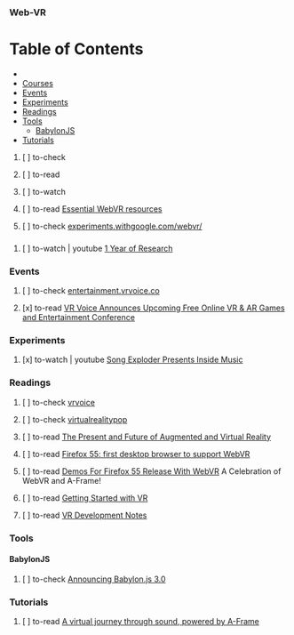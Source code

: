 ### Web-VR

# Table of Contents
<!-- MarkdownTOC depth=4 -->
  - [](#)
  - [Courses](#courses)
  - [Events](#events)
  - [Experiments](#experiments)
  - [Readings](#readings)
  - [Tools](#tools)
    - [BabylonJS](#babylonjs)  
  - [Tutorials](#tutorials)
<!-- /MarkdownTOC -->

  1. [ ] to-check []()
  1. [ ] to-read []()
  1. [ ] to-watch []()

  1. [ ] to-read [Essential WebVR resources](https://hacks.mozilla.org/2017/08/essential-webvr-resources/)

  1. [ ] to-check [experiments.withgoogle.com/webvr/](https://experiments.withgoogle.com/webvr/)


### 

  1. [ ] to-watch | youtube [1 Year of Research](https://www.youtube.com/watch?v=F7yLL5fJxT4)

### Events

  1. [ ] to-check [entertainment.vrvoice.co](http://entertainment.vrvoice.co/)

  1. [x] to-read [VR Voice Announces Upcoming Free Online VR & AR Games and Entertainment Conference](https://virtualrealitypop.com/vr-voice-announces-upcoming-free-online-vr-ar-games-and-entertainment-conference-59882b2e6c17)

### Experiments

  1. [x] to-watch | youtube [Song Exploder Presents Inside Music](https://www.youtube.com/watch?v=px5uLIEFiY8)

### Readings

  1. [ ] to-check [vrvoice](https://vrvoice.co/)
  1. [ ] to-check [virtualrealitypop](https://virtualrealitypop.com/)

  1. [ ] to-read [The Present and Future of Augmented and Virtual Reality](https://hackernoon.com/the-present-and-future-of-augmented-reality-bf7213a1d4ea)

  1. [ ] to-read [Firefox 55: first desktop browser to support WebVR](https://hacks.mozilla.org/2017/08/firefox-55-supports-webvr/)
  1. [ ] to-read [Demos For Firefox 55 Release With WebVR](https://medium.com/arjs/demos-for-firefox-55-release-with-webvr-fb854bb9bb70) A Celebration of WebVR and A-Frame!

  1. [ ] to-read [Getting Started with VR](https://dev.to/thepracticaldev/getting-started-with-vr)

  1. [ ] to-read [VR Development Notes](https://virtualrealitypop.com/vr-development-notes-c10a8eb74600)

### Tools

#### BabylonJS

  1. [ ] to-check [Announcing Babylon.js 3.0](https://blogs.windows.com/buildingapps/2017/07/12/announcing-babylon-js-3-0/#cPRIBEEwE479Gk4y.97)

### Tutorials

  1. [ ] to-read [A virtual journey through sound, powered by A-Frame](https://medium.com/mozilla-tech/a-virtual-journey-through-sound-98ba92a1b553)

